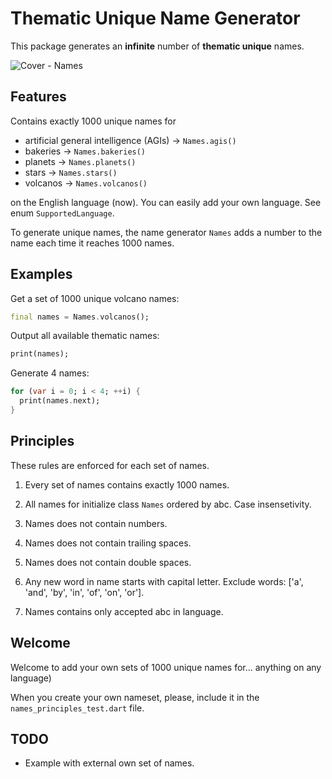 # Thematic Unique Name Generator

This package generates an **infinite** number of **thematic unique** names.

![Cover - Names](https://raw.githubusercontent.com/signmotion/names/master/images/cover.webp)

## Features

Contains exactly 1000 unique names for

- artificial general intelligence (AGIs) -> `Names.agis()`
- bakeries -> `Names.bakeries()`
- planets -> `Names.planets()`
- stars -> `Names.stars()`
- volcanos -> `Names.volcanos()`

on the English language (now). You can easily add your own language.
See enum `SupportedLanguage`.

To generate unique names, the name generator `Names` adds a number to the name each time
it reaches 1000 names.

## Examples

Get a set of 1000 unique volcano names:

```dart
final names = Names.volcanos();
```

Output all available thematic names:

```dart
print(names);
```

Generate 4 names:

```dart
for (var i = 0; i < 4; ++i) {
  print(names.next);
}
```

## Principles

These rules are enforced for each set of names.

1. Every set of names contains exactly 1000 names.

2. All names for initialize class `Names` ordered by abc. Case insensetivity.

3. Names does not contain numbers.

4. Names does not contain trailing spaces.

5. Names does not contain double spaces.

6. Any new word in name starts with capital letter. Exclude words: ['a', 'and', 'by', 'in', 'of', 'on', 'or'].

7. Names contains only accepted abc in language.

## Welcome

Welcome to add your own sets of 1000 unique names for... anything on any language)

When you create your own nameset, please, include it in the `names_principles_test.dart` file.

## TODO

- Example with external own set of names.
